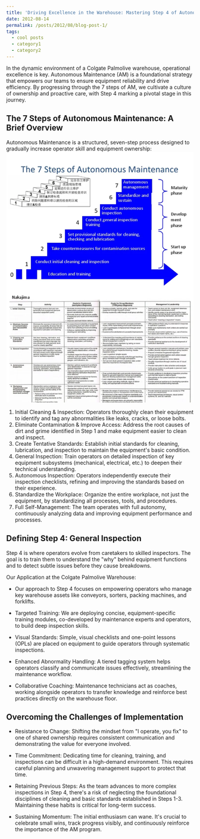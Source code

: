 ```yaml
---
title: 'Driving Excellence in the Warehouse: Mastering Step 4 of Autonomous Maintenance at Colgate Palmolive'
date: 2012-08-14
permalink: /posts/2012/08/blog-post-1/
tags:
  - cool posts
  - category1
  - category2
---
```


In the dynamic environment of a Colgate Palmolive warehouse, operational excellence is key. Autonomous Maintenance (AM) is a foundational strategy that empowers our teams to ensure equipment reliability and drive efficiency. By progressing through the 7 steps of AM, we cultivate a culture of ownership and proactive care, with Step 4 marking a pivotal stage in this journey.

## The 7 Steps of Autonomous Maintenance: A Brief Overview
Autonomous Maintenance is a structured, seven-step process designed to gradually increase operator skill and equipment ownership:
![The 7 Steps of Autonomous Maintenance](/images/AM.jpg)
1. Initial Cleaning & Inspection: Operators thoroughly clean their equipment to identify and tag any abnormalities like leaks, cracks, or loose bolts.
2. Eliminate Contamination & Improve Access: Address the root causes of dirt and grime identified in Step 1 and make equipment easier to clean and inspect.
3. Create Tentative Standards: Establish initial standards for cleaning, lubrication, and inspection to maintain the equipment's basic condition.
4. General Inspection: Train operators on detailed inspection of key equipment subsystems (mechanical, electrical, etc.) to deepen their technical understanding.
5. Autonomous Inspection: Operators independently execute their inspection checklists, refining and improving the standards based on their experience.
6. Standardize the Workplace: Organize the entire workplace, not just the equipment, by standardizing all processes, tools, and procedures.
7. Full Self-Management: The team operates with full autonomy, continuously analyzing data and improving equipment performance and processes.

##  Defining Step 4: General Inspection

Step 4 is where operators evolve from caretakers to skilled inspectors. The goal is to train them to understand the "why" behind equipment functions and to detect subtle issues before they cause breakdowns.

Our Application at the Colgate Palmolive Warehouse:

- Our approach to Step 4 focuses on empowering operators who manage key warehouse assets like conveyors, sorters, packing machines, and forklifts.

- Targeted Training: We are deploying concise, equipment-specific training modules, co-developed by maintenance experts and operators, to build deep inspection skills.

- Visual Standards: Simple, visual checklists and one-point lessons (OPLs) are placed on equipment to guide operators through systematic inspections.

- Enhanced Abnormality Handling: A tiered tagging system helps operators classify and communicate issues effectively, streamlining the maintenance workflow.

- Collaborative Coaching: Maintenance technicians act as coaches, working alongside operators to transfer knowledge and reinforce best practices directly on the warehouse floor.

## Overcoming the Challenges of Implementation

- Resistance to Change: Shifting the mindset from "I operate, you fix" to one of shared ownership requires consistent communication and demonstrating the value for everyone involved.

- Time Commitment: Dedicating time for cleaning, training, and inspections can be difficult in a high-demand environment. This requires careful planning and unwavering management support to protect that time.

- Retaining Previous Steps: As the team advances to more complex inspections in Step 4, there's a risk of neglecting the foundational disciplines of cleaning and basic standards established in Steps 1-3. Maintaining these habits is critical for long-term success.

- Sustaining Momentum: The initial enthusiasm can wane. It's crucial to celebrate small wins, track progress visibly, and continuously reinforce the importance of the AM program.
